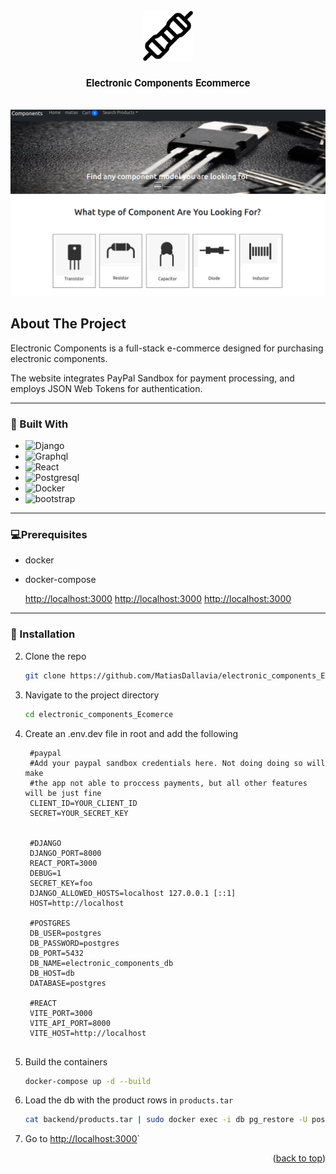 


<!-- PROJECT LOGO -->
<br />

<div align="center">
  <img src="frontend/public/whiteRes.png" alt="Logo" width="80" height="80">

  <h3 style="font-family: Roboto;" align="center">Electronic Components Ecommerce</h3>
</div>
<br />

<div align="center">
  <img src="frontend/public/preview.png" alt="Logo">
</div>

</div>




<!-- ABOUT THE PROJECT -->
## About The Project

Electronic Components is a full-stack e-commerce designed for purchasing electronic components.

The website integrates PayPal Sandbox for payment processing, and employs JSON Web Tokens  for authentication.

<hr />

### 🔧 Built With

* <img alt='Django' src='https://img.shields.io/badge/Django-100000?style=for-the-badge&logo=Django&logoColor=white&labelColor=092e20&color=D9E7E1'/>
* <img alt='Graphql' src='https://img.shields.io/badge/Graphql-100000?style=for-the-badge&logo=Graphql&logoColor=white&labelColor=e535ab&color=D9E7E1'/>
* <img alt='React' src='https://img.shields.io/badge/React-100000?style=for-the-badge&logo=React&logoColor=white&labelColor=51dbff&color=D9E7E1'/>
* <img alt='Postgresql' src='https://img.shields.io/badge/PostgresQL-100000?style=for-the-badge&logo=Postgresql&logoColor=white&labelColor=0064a5&color=D9E7E1'/>
* <img alt='Docker' src='https://img.shields.io/badge/Docker-100000?style=for-the-badge&logo=Docker&logoColor=white&labelColor=0db7ed&color=D9E7E1'/>
* <img alt='bootstrap' src='https://img.shields.io/badge/Boostrap-100000?style=for-the-badge&logo=bootstrap&logoColor=white&labelColor=563d7c&color=D9E7E1'/>



<hr />


### 💻Prerequisites

* docker
* docker-compose

  [http://localhost:3000](http://localhost:3000)
  [http://localhost:3000](http://localhost:3000)
  [http://localhost:3000](http://localhost:3000)

<hr />


### 🚀 Installation 


2. Clone the repo
   ```sh
   git clone https://github.com/MatiasDallavia/electronic_components_Ecomerce.git
   ```
3. Navigate to the project directory
   ```sh
   cd electronic_components_Ecomerce
   ```

3. Create an .env.dev file in root and add the following
   ```env
    #paypal
    #Add your paypal sandbox credentials here. Not doing doing so will make 
    #the app not able to proccess payments, but all other features will be just fine
    CLIENT_ID=YOUR_CLIENT_ID
    SECRET=YOUR_SECRET_KEY
    
    
    #DJANGO
    DJANGO_PORT=8000
    REACT_PORT=3000
    DEBUG=1
    SECRET_KEY=foo
    DJANGO_ALLOWED_HOSTS=localhost 127.0.0.1 [::1]
    HOST=http://localhost
    
    #POSTGRES
    DB_USER=postgres
    DB_PASSWORD=postgres
    DB_PORT=5432
    DB_NAME=electronic_components_db
    DB_HOST=db
    DATABASE=postgres
    
    #REACT
    VITE_PORT=3000
    VITE_API_PORT=8000
    VITE_HOST=http://localhost
    
    ```
3. Build the containers
   ```sh
   docker-compose up -d --build
   ```
4. Load the db with the product rows in `products.tar`
   ```sh
   cat backend/products.tar | sudo docker exec -i db pg_restore -U postgres -d electronic_components_db -F t 2>/dev/null
   ```
5. Go to [http://localhost:3000](http://localhost:3000)`

<p align="right">(<a href="#readme-top">back to top</a>)</p>
